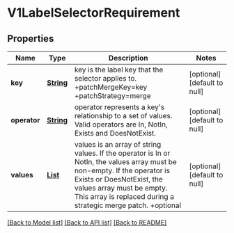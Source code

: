 # V1LabelSelectorRequirement
## Properties

Name | Type | Description | Notes
------------ | ------------- | ------------- | -------------
**key** | [**String**](string.md) | key is the label key that the selector applies to. +patchMergeKey&#x3D;key +patchStrategy&#x3D;merge | [optional] [default to null]
**operator** | [**String**](string.md) | operator represents a key&#39;s relationship to a set of values. Valid operators are In, NotIn, Exists and DoesNotExist. | [optional] [default to null]
**values** | [**List**](string.md) | values is an array of string values. If the operator is In or NotIn, the values array must be non-empty. If the operator is Exists or DoesNotExist, the values array must be empty. This array is replaced during a strategic merge patch. +optional | [optional] [default to null]

[[Back to Model list]](../README.md#documentation-for-models) [[Back to API list]](../README.md#documentation-for-api-endpoints) [[Back to README]](../README.md)

